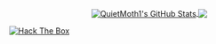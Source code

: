 <p align="center">

<a href="https://github.com/QuietMoth1/QuietMoth1">
  <img align="center" src="https://github-readme-stats-beryl.vercel.app/api?username=QuietMoth1&show_icons=true&title_color=fff&icon_color=79ff97&text_color=9f9f9f&bg_color=151515" alt="QuietMoth1's GitHub Stats" />
</a>

<a href="https://github.com/QuietMoth1/QuietMoth1">
  <img align="center" src="https://github-readme-stats-beryl.vercel.app/api/top-langs/?username=QuietMoth1&show_icons=true&theme=merko&langs_count=3&layout=default&hide_border=false&title_color=fff&icon_color=79ff97&text_color=9f9f9f&bg_color=151515" />
</a>

<a href="https://app.hackthebox.eu/profile/509008"><img src="http://www.hackthebox.eu/badge/image/509008" alt="Hack The Box">
</p>
